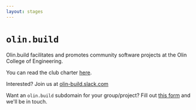 ```yaml
---
layout: stages
---
```


# `olin.build`

Olin.build facilitates and promotes community software projects at the Olin
College of Engineering.

You can read the club charter [here](https://github.com/olin/clubs/blob/master/charters/olin.build.md).

Interested? Join us at [olin-build.slack.com](http://olin-build.slack.com)

Want an `olin.build` subdomain for your group/project? Fill out [this form](https://docs.google.com/forms/d/e/1FAIpQLScOHuFs5U-ZQlfsC8gaoGmNka22CCYcYSkfg0d5L0NobOg13Q/viewform?usp=sf_link) and we'll be in touch.
